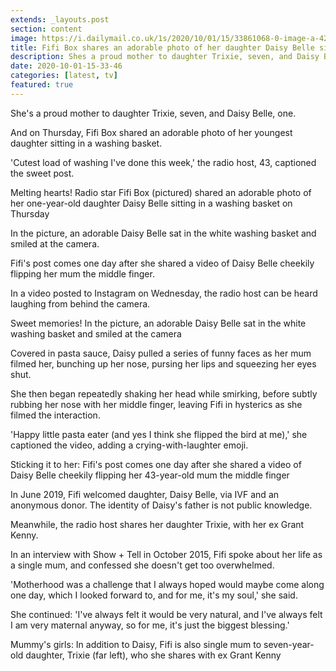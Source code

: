 ```yaml
---
extends: _layouts.post
section: content
image: https://i.dailymail.co.uk/1s/2020/10/01/15/33861068-0-image-a-42_1601561185542.jpg 
title: Fifi Box shares an adorable photo of her daughter Daisy Belle sitting in a washing basket 
description: Shes a proud mother to daughter Trixie, seven, and Daisy Belle, one. And on Thursday, Fifi Box shared an adorable photo of her youngest daughter sitting in a washing basket. 
date: 2020-10-01-15-33-46 
categories: [latest, tv] 
featured: true 
--- 
```

She's a proud mother to daughter Trixie, seven, and Daisy Belle, one.

And on Thursday, Fifi Box shared an adorable photo of her youngest daughter sitting in a washing basket.

'Cutest load of washing I've done this week,' the radio host, 43, captioned the sweet post.

Melting hearts! Radio star Fifi Box (pictured) shared an adorable photo of her one-year-old daughter Daisy Belle sitting in a washing basket on Thursday

In the picture, an adorable Daisy Belle sat in the white washing basket and smiled at the camera.

Fifi's post comes one day after she shared a video of Daisy Belle cheekily flipping her mum the middle finger. 

In a video posted to Instagram on Wednesday, the radio host can be heard laughing from behind the camera.

Sweet memories! In the picture, an adorable Daisy Belle sat in the white washing basket and smiled at the camera

Covered in pasta sauce, Daisy pulled a series of funny faces as her mum filmed her, bunching up her nose, pursing her lips and squeezing her eyes shut.

She then began repeatedly shaking her head while smirking, before subtly rubbing her nose with her middle finger, leaving Fifi in hysterics as she filmed the interaction.

'Happy little pasta eater (and yes I think she flipped the bird at me),' she captioned the video, adding a crying-with-laughter emoji.

Sticking it to her: Fifi's post comes one day after she shared a video of Daisy Belle cheekily flipping her 43-year-old mum the middle finger

In June 2019, Fifi welcomed daughter, Daisy Belle, via IVF and an anonymous donor. The identity of Daisy's father is not public knowledge.

Meanwhile, the radio host shares her daughter Trixie, with her ex Grant Kenny.  

In an interview with Show + Tell in October 2015, Fifi spoke about her life as a single mum, and confessed she doesn't get too overwhelmed.

'Motherhood was a challenge that I always hoped would maybe come along one day, which I looked forward to, and for me, it's my soul,' she said.

She continued: 'I've always felt it would be very natural, and I've always felt I am very maternal anyway, so for me, it's just the biggest blessing.' 

Mummy's girls: In addition to Daisy, Fifi is also single mum to seven-year-old daughter, Trixie (far left), who she shares with ex Grant Kenny

